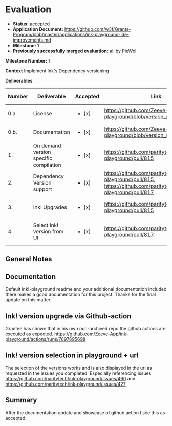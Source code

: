 # Evaluation


- **Status:** accepted
- **Application Document:** https://github.com/w3f/Grants-Program/blob/master/applications/ink-playground-ide-improvements.md
- **Milestone:** 1
- **Previously successfully merged evaluation:** all by PieWol

**Milestone Number:** 1

**Context**
Implement Ink's Dependency versioning

**Deliverables**

| Number | Deliverable | Accepted | Link |  Evaluation Notes |
| ------------- | ------------- | ------------- |------------- | ------------- |
| 0.a. | License | <ul><li>[x] </li></ul> | https://github.com/Zeeve-App/ink-playground/blob/version_play/LICENSE | Apache-2.0 |
| 0.b. | Documentation | <ul><li>[x] </li></ul> |https://github.com/Zeeve-App/ink-playground/blob/version_play/README.md |   |
| 1.  | On demand version specific compilation | <ul><li>[x] </li></ul> | https://github.com/paritytech/ink-playground/pull/815 |  |
| 2. | Dependency Version support | <ul><li>[x] </li></ul> |https://github.com/paritytech/ink-playground/pull/815, https://github.com/paritytech/ink-playground/pull/817 |  |
| 3. | Ink! Upgrades | <ul><li>[x] </li></ul> | https://github.com/paritytech/ink-playground/pull/815 | well done via github action |
| 4. | Select Ink! version from UI | <ul><li>[x] </li></ul> |https://github.com/paritytech/ink-playground/pull/817 | good and url versioning is included |

## General Notes

## Documentation
Default ink!-playground readme and your additional documentation included there makes a good documentation for this project. Thanks for the final update on this matter.

## Ink! version upgrade via Github-action
Grantee has shown that in his own non-archived repo the github actions are executed as expected.
https://github.com/Zeeve-App/ink-playground/actions/runs/7897895698

## Ink! version selection in playground + url
The selection of the versions works and is also displayed in the url as requested in the issues you completed.
Especially referencing issues https://github.com/paritytech/ink-playground/issues/460
and https://github.com/paritytech/ink-playground/issues/427

## Summary
After the documentation update and showcase of github action I see this as accepted.
